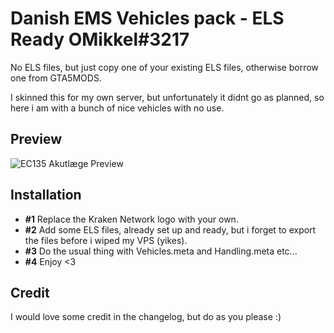# Danish EMS Vehicles pack - ELS Ready OMikkel#3217

No ELS files, but just copy one of your existing ELS files, otherwise borrow one from GTA5MODS.

I skinned this for my own server, but unfortunately it didnt go as planned, so here i am with a bunch of nice vehicles with no use.

## Preview

![EC135 Akutlæge Preview](https://i.imgur.com/hBIilZN.jpg)

## Installation
 - **#1** Replace the Kraken Network logo with your own.
 - **#2** Add some ELS files, already set up and ready, but i forget to export the files before i wiped my VPS (yikes).
 - **#3** Do the usual thing with Vehicles.meta and Handling.meta etc...
 - **#4** Enjoy <3

## Credit
I would love some credit in the changelog, but do as you please :)
